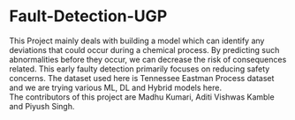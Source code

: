 # Fault-Detection-UGP
This Project mainly deals with building a model which can identify any deviations that could occur during a chemical process. By predicting such abnormalities before they occur, we can decrease the risk of consequences related. This early faulty detection primarily focuses on reducing safety concerns. The dataset used here is Tennessee Eastman Process dataset and we are trying various ML, DL and Hybrid models here.  
The contributors of this project are Madhu Kumari, Aditi Vishwas Kamble and Piyush Singh. 
